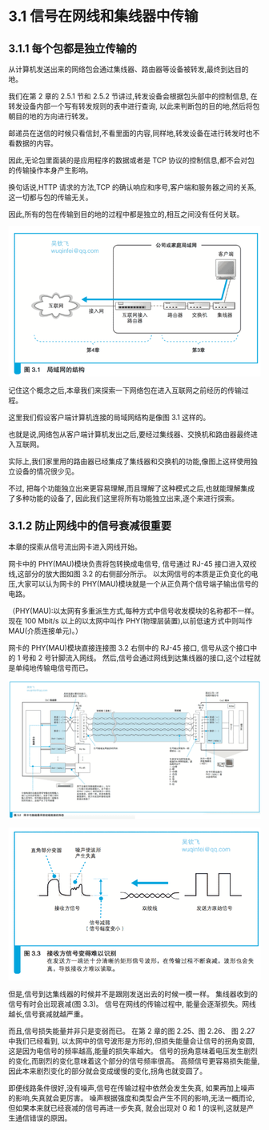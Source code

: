 # 3.1 信号在网线和集线器中传输

## 3.1.1 每个包都是独立传输的

从计算机发送出来的网络包会通过集线器、路由器等设备被转发,最终到达目的地。

我们在第 2 章的 2.5.1 节和 2.5.2 节讲过,转发设备会根据包头部中的控制信息,
在转发设备内部一个写有转发规则的表中进行查询, 以此来判断包的目的地,然后将包朝目的地的方向进行转发。

邮递员在送信的时候只看信封,不看里面的内容,同样地,转发设备在进行转发时也不看数据的内容。

因此,无论包里面装的是应用程序的数据或者是 TCP 协议的控制信息,都不会对包的传输操作本身产生影响。

换句话说,HTTP 请求的方法,TCP 的确认响应和序号,客户端和服务器之间的关系,这一切都与包的传输无关。

因此,所有的包在传输到目的地的过程中都是独立的,相互之间没有任何关联。

![图 3.1 局域网的结构](images/3.1.png)

记住这个概念之后,本章我们来探索一下网络包在进入互联网之前经历的传输过程。

这里我们假设客户端计算机连接的局域网结构是像图 3.1 这样的。

也就是说,网络包从客户端计算机发出之后,要经过集线器、交换机和路由器最终进入互联网。

实际上,我们家里用的路由器已经集成了集线器和交换机的功能,像图上这样使用独立设备的情况很少见。

不过, 把每个功能独立出来更容易理解,而且理解了这种模式之后,也就能理解集成了多种功能的设备了,
因此我们这里将所有功能独立出来,逐个来进行探索。

## 3.1.2 防止网线中的信号衰减很重要

本章的探索从信号流出网卡进入网线开始。

网卡中的 PHY(MAU)模块负责将包转换成电信号,
信号通过 RJ-45 接口进入双绞线,这部分的放大图如图 3.2 的右侧部分所示。
以太网信号的本质是正负变化的电压,大家可以认为网卡的 PHY(MAU)模块就是一个从正负两个信号端子输出信号的电路。

（PHY(MAU):以太网有多重派生方式,每种方式中信号收发模块的名称都不一样。
现在 100 Mbit/s 以上的以太网中叫作 PHY(物理层装置),以前低速方式中则叫作 MAU(介质连接单元)。）

网卡的 PHY(MAU)模块直接连接图 3.2 右侧中的 RJ-45 接口,
信号从这个接口中的 1 号和 2 号针脚流入网线。
然后,信号会通过网线到达集线器的接口,这个过程就是单纯地传输电信号而已。

![图 3.2 网卡与集线器用双绞线连接的形态](images/3.2.png)

![图 3.3 接收方信号变得难以识别](images/3.3.png)

但是,信号到达集线器的时候并不是跟刚发送出去的时候一模一样。 
集线器收到的信号有时会出现衰减(图 3.3)。
信号在网线的传输过程中, 能量会逐渐损失。网线越长,信号衰减就越严重。

而且,信号损失能量并非只是变弱而已。
在第 2 章的图 2.25、图 2.26、 图 2.27 中我们已经看到,
以太网中的信号波形是方形的,但损失能量会让信号的拐角变圆,这是因为电信号的频率越高,能量的损失率越大。
信号的拐角意味着电压发生剧烈的变化,而剧烈的变化意味着这个部分的信号频率很高。
高频信号更容易损失能量,因此本来剧烈变化的部分就会变成缓慢的变化,拐角也就变圆了。

即便线路条件很好,没有噪声,信号在传输过程中依然会发生失真, 如果再加上噪声的影响,失真就会更厉害。
噪声根据强度和类型会产生不同的影响,无法一概而论,但如果本来就已经衰减的信号再进一步失真, 
就会出现对 0 和 1 的误判,这就是产生通信错误的原因。